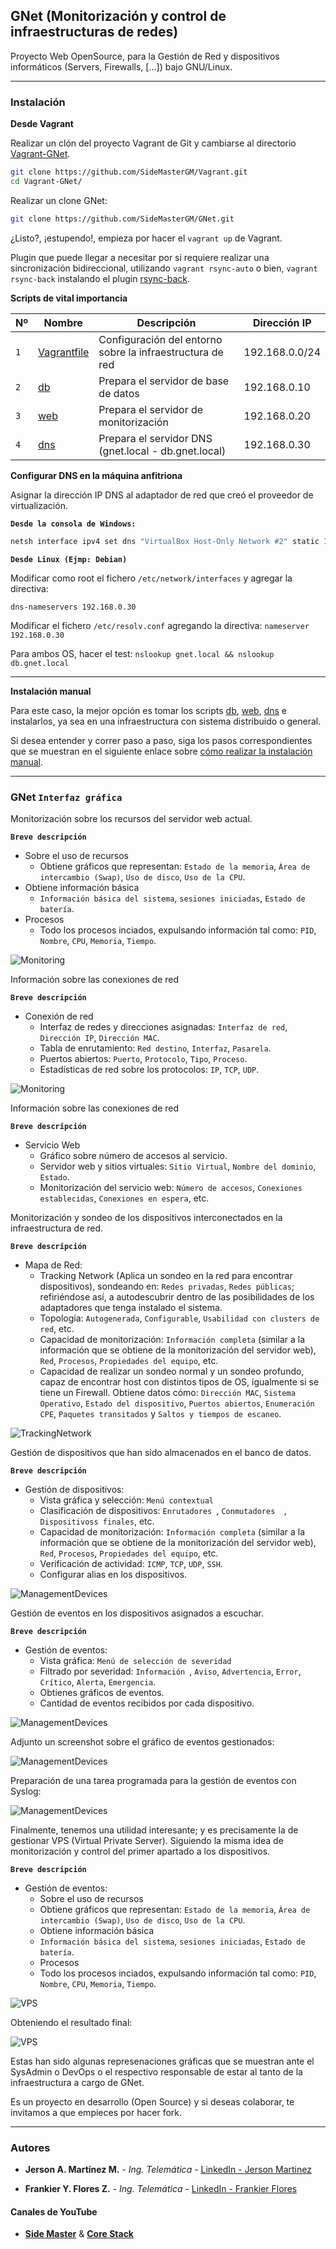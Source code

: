 ## GNet (Monitorización y control de infraestructuras de redes)
Proyecto Web OpenSource, para la Gestión de Red y dispositivos informáticos (Servers, Firewalls, [...]) bajo GNU/Linux.
- - -

### **Instalación**
**Desde Vagrant**

Realizar un clón del proyecto Vagrant de Git y cambiarse al directorio [Vagrant-GNet](https://github.com/SideMasterGM/Vagrant/tree/master/Vagrant-GNet).
```bash
git clone https://github.com/SideMasterGM/Vagrant.git
cd Vagrant-GNet/
```

Realizar un clone GNet: 
```bash
git clone https://github.com/SideMasterGM/GNet.git
```

¿Listo?, ¡estupendo!, empieza por hacer el `vagrant up` de Vagrant.

Plugin que puede llegar a necesitar por si requiere realizar una sincronización bidireccional, utilizando `vagrant rsync-auto` o bien, `vagrant rsync-back` instalando el plugin [rsync-back](https://github.com/SideMasterGM/Vagrant/wiki/Plugins).

**Scripts de vital importancia**

|Nº | Nombre   | Descripción       | Dirección IP |
|----- | ------- | -------------------- | ------ |
|`1` | [Vagrantfile](https://github.com/SideMasterGM/Vagrant/blob/master/Vagrant-GNet/Vagrantfile) | Configuración del entorno sobre la infraestructura de red | 192.168.0.0/24 |
|`2` | [db](https://github.com/SideMasterGM/Vagrant/blob/master/Vagrant-GNet/ProvisionScripts/db.sh) | Prepara el servidor de base de datos   | 192.168.0.10 |
|`3` | [web](https://github.com/SideMasterGM/Vagrant/blob/master/Vagrant-GNet/ProvisionScripts/web.sh) | Prepara el servidor de monitorización | 192.168.0.20 |
|`4` | [dns](https://github.com/SideMasterGM/Vagrant/blob/master/Vagrant-GNet/ProvisionScripts/dns.sh) | Prepara el servidor DNS (gnet.local - db.gnet.local) | 192.168.0.30 |

**Configurar DNS en la máquina anfitriona** 

Asignar la dirección IP DNS al adaptador de red que creó el proveedor de virtualización.

**``Desde la consola de Windows: ``**
```bash
netsh interface ipv4 set dns "VirtualBox Host-Only Network #2" static 192.168.0.30 > nul
```

**``Desde Linux (Ejmp: Debian)``**

Modificar como root el fichero `/etc/network/interfaces` y agregar la directiva:
```
dns-nameservers 192.168.0.30
```

Modificar el fichero `/etc/resolv.conf` agregando la directiva: `nameserver 192.168.0.30`

Para ambos OS, hacer el test: `nslookup gnet.local && nslookup db.gnet.local`

- - -

**Instalación manual**

Para este caso, la mejor opción es tomar los scripts [db](https://github.com/SideMasterGM/Vagrant/blob/master/Vagrant-GNet/ProvisionScripts/db.sh), [web](https://github.com/SideMasterGM/Vagrant/blob/master/Vagrant-GNet/ProvisionScripts/web.sh), [dns](https://github.com/SideMasterGM/Vagrant/blob/master/Vagrant-GNet/ProvisionScripts/dns.sh) e instalarlos, ya sea en una infraestructura con sistema distribuido o general.

Si desea entender y correr paso a paso, siga los pasos correspondientes que se muestran en el siguiente enlace sobre [cómo realizar la instalación manual](https://github.com/SideMasterGM/GNet/wiki/Principal---Instalaci%C3%B3n-manual).

- - -

### **GNet** `Interfaz gráfica`
Monitorización sobre los recursos del servidor web actual. 

**`Breve descripción`**
* Sobre el uso de recursos
    * Obtiene gráficos que representan: `Estado de la memoria`, `Área de intercambio (Swap)`, `Uso de disco`, `Uso de la CPU`.
* Obtiene información básica
    * `Información básica del sistema`, `sesiones iniciadas`, `Estado de batería`.
* Procesos
    * Todo los procesos inciados, expulsando información tal como: `PID`, `Nombre`, `CPU`, `Memoria`, `Tiempo`. 

![Monitoring](https://github.com/SideMasterGM/Vagrant/blob/SideMaster/Vagrant-GNet/Resources/Monitoring/1.PNG)

Información sobre las conexiones de red

**`Breve descripción`**
* Conexión de red
    * Interfaz de redes y direcciones asignadas: `Interfaz de red`, `Dirección IP`, `Dirección MAC`.
    * Tabla de enrutamiento: `Red destino`, `Interfaz`, `Pasarela`.
    * Puertos abiertos: `Puerto`, `Protocolo`, `Tipo`, `Proceso`.
    * Estadísticas de red sobre los protocolos: `IP`, `TCP`, `UDP`.

![Monitoring](https://github.com/SideMasterGM/Vagrant/blob/SideMaster/Vagrant-GNet/Resources/Monitoring/2.PNG)

Información sobre las conexiones de red

**`Breve descripción`**
* Servicio Web
    * Gráfico sobre número de accesos al servicio.
    * Servidor web y sitios virtuales: `Sitio Virtual`, `Nombre del dominio`, `Estado`.
    * Monitorización del servicio web: `Número de accesos`, `Conexiones establecidas`, `Conexiones en espera`, etc. 

Monitorización y sondeo de los dispositivos interconectados en la infraestructura de red.

**`Breve descripción`**
* Mapa de Red: 
    * Tracking Network (Aplica un sondeo en la red para encontrar dispositivos), sondeando en: `Redes privadas`, `Redes públicas`; refiriéndose así, a autodescubrir dentro de las posibilidades de los adaptadores que tenga instalado el sistema. 
    * Topología: `Autogenerada`, `Configurable`, `Usabilidad con clusters de red`, etc. 
    * Capacidad de monitorización: `Información completa` (similar a la información que se obtiene de la monitorización del servidor web), `Red`, `Procesos`, `Propiedades del equipo`, etc. 
    * Capacidad de realizar un sondeo normal y un sondeo profundo, capaz de encontrar host con distintos tipos de OS, igualmente si se tiene un Firewall. Obtiene datos cómo: `Dirección MAC`, `Sistema Operativo`, `Estado del dispositivo`, `Puertos abiertos`, `Enumeración CPE`, `Paquetes transitados` y `Saltos y tiempos de escaneo`.

![TrackingNetwork](https://github.com/SideMasterGM/Vagrant/blob/SideMaster/Vagrant-GNet/Resources/TrackingNetwork/7.PNG)

Gestión de dispositivos que han sido almacenados en el banco de datos.

**`Breve descripción`**
* Gestión de dispositivos: 
    * Vista gráfica y selección: `Menú contextual`
    * Clasificación de dispositivos: `Enrutadores `, `Conmutadores  `, `Dispositivoss finales`, etc. 
    * Capacidad de monitorización: `Información completa` (similar a la información que se obtiene de la monitorización del servidor web), `Red`, `Procesos`, `Propiedades del equipo`, etc. 
    * Verificación de actividad: `ICMP`, `TCP`, `UDP`, `SSH`.
    * Configurar alias en los dispositivos.

![ManagementDevices](https://github.com/SideMasterGM/Vagrant/blob/SideMaster/Vagrant-GNet/Resources/ManagementDevices/GNet%20-%20Gesti%C3%B3n%20de%20dispositivos.PNG)

Gestión de eventos en los dispositivos asignados a escuchar.

**`Breve descripción`**
* Gestión de eventos: 
    * Vista gráfica: `Menú de selección de severidad`
    * Filtrado por severidad: `Información `, `Aviso`, `Advertencia`, `Error`, `Crítico`, `Alerta`, `Emergencia`.
    * Obtienes gráficos de eventos.
    * Cantidad de eventos recibidos por cada dispositivo.

![ManagementDevices](https://github.com/SideMasterGM/Vagrant/blob/SideMaster/Vagrant-GNet/Resources/ManagementEvents/2.PNG)

Adjunto un screenshot sobre el gráfico de eventos gestionados: 

![ManagementDevices](https://github.com/SideMasterGM/Vagrant/blob/SideMaster/Vagrant-GNet/Resources/ManagementEvents/3.PNG)

Preparación de una tarea programada para la gestión de eventos con Syslog: 

![ManagementDevices](https://github.com/SideMasterGM/Vagrant/blob/SideMaster/Vagrant-GNet/Resources/ManagementEvents/4.PNG)

Finalmente, tenemos una utilidad interesante; y es precisamente la de gestionar VPS (Virtual Private Server). Siguiendo la misma idea de monitorización y control del primer apartado a los dispositivos.

**`Breve descripción`**
* Gestión de eventos: 
    * Sobre el uso de recursos
    * Obtiene gráficos que representan: `Estado de la memoria`, `Área de intercambio (Swap)`, `Uso de disco`, `Uso de la CPU`.
    * Obtiene información básica
    * `Información básica del sistema`, `sesiones iniciadas`, `Estado de batería`.
    * Procesos
    * Todo los procesos inciados, expulsando información tal como: `PID`, `Nombre`, `CPU`, `Memoria`, `Tiempo`. 

![VPS](https://github.com/SideMasterGM/Vagrant/blob/SideMaster/Vagrant-GNet/Resources/VPS/1.PNG)

Obteniendo el resultado final: 

![VPS](https://github.com/SideMasterGM/Vagrant/blob/SideMaster/Vagrant-GNet/Resources/VPS/2.PNG)

Estas han sido algunas represenaciones gráficas que se muestran ante el SysAdmin o DevOps o el respectivo responsable de estar al tanto de la infraestructura a cargo de GNet.

Es un proyecto en desarrollo (Open Source) y si deseas colaborar, te invitamos a que empieces por hacer fork.

- - -
### Autores

* **Jerson A. Martínez M.** - *Ing. Telemática* - [LinkedIn - Jerson Martinez](https://www.linkedin.com/in/jersonmartinezsm/)

* **Frankier Y. Flores Z.** - *Ing. Telemática* - [LinkedIn - Frankier Flores](https://www.linkedin.com/in/frankier-flores-4b9b94108/)

#### Canales de YouTube
* [**Side Master**](https://www.youtube.com/user/sidemastersupremo/) & [**Core Stack**](https://www.youtube.com/user/gvideosmtutorialesgm)
